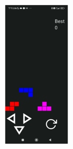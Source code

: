 <img src="https://github.com/Max042004/KDAN_internTest_Tetris/blob/master/462554675_513521281504737_5288265218896235215_n.jpg"  width="200px" />
